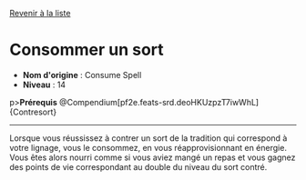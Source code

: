 [Revenir à la liste](list.md)

# Consommer un sort

 * **Nom d'origine** : Consume Spell
 * **Niveau** : 14


p><strong>Prérequis</strong> @Compendium[pf2e.feats-srd.deoHKUzpzT7iwWhL]{Contresort}</p>
<hr />
<p>Lorsque vous réussissez à contrer un sort de la tradition qui correspond à votre lignage, vous le consommez, en vous réapprovisionnant en énergie. Vous êtes alors nourri comme si vous aviez mangé un repas et vous gagnez des points de vie correspondant au double du niveau du sort contré.</p>